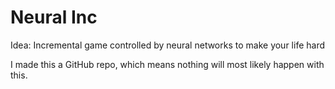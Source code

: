 # Neural Inc
Idea: Incremental game controlled by neural networks to make your life hard

I made this a GitHub repo, which means nothing will most likely happen with this.
